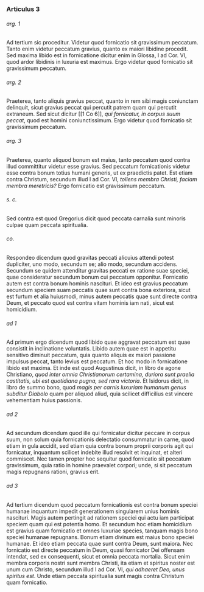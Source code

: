 ### Articulus 3

###### arg. 1
Ad tertium sic proceditur. Videtur quod fornicatio sit gravissimum peccatum. Tanto enim videtur peccatum gravius, quanto ex maiori libidine procedit. Sed maxima libido est in fornicatione dicitur enim in Glossa, I ad Cor. VI, quod ardor libidinis in luxuria est maximus. Ergo videtur quod fornicatio sit gravissimum peccatum.

###### arg. 2
Praeterea, tanto aliquis gravius peccat, quanto in rem sibi magis coniunctam delinquit, sicut gravius peccat qui percutit patrem quam qui percutit extraneum. Sed sicut dicitur [[1 Co 6]], *qui fornicatur, in corpus suum peccat*, quod est homini coniunctissimum. Ergo videtur quod fornicatio sit gravissimum peccatum.

###### arg. 3
Praeterea, quanto aliquod bonum est maius, tanto peccatum quod contra illud committitur videtur esse gravius. Sed peccatum fornicationis videtur esse contra bonum totius humani generis, ut ex praedictis patet. Est etiam contra Christum, secundum illud I ad Cor. VI, *tollens membra Christi, faciam membra meretricis?* Ergo fornicatio est gravissimum peccatum.

###### s. c.
Sed contra est quod Gregorius dicit quod peccata carnalia sunt minoris culpae quam peccata spiritualia.

###### co.
Respondeo dicendum quod gravitas peccati alicuius attendi potest dupliciter, uno modo, secundum se; alio modo, secundum accidens. Secundum se quidem attenditur gravitas peccati ex ratione suae speciei, quae consideratur secundum bonum cui peccatum opponitur. Fornicatio autem est contra bonum hominis nascituri. Et ideo est gravius peccatum secundum speciem suam peccatis quae sunt contra bona exteriora, sicut est furtum et alia huiusmodi, minus autem peccatis quae sunt directe contra Deum, et peccato quod est contra vitam hominis iam nati, sicut est homicidium.

###### ad 1
Ad primum ergo dicendum quod libido quae aggravat peccatum est quae consistit in inclinatione voluntatis. Libido autem quae est in appetitu sensitivo diminuit peccatum, quia quanto aliquis ex maiori passione impulsus peccat, tanto levius est peccatum. Et hoc modo in fornicatione libido est maxima. Et inde est quod Augustinus dicit, in libro de agone Christiano, *quod inter omnia Christianorum certamina, duriora sunt praelia castitatis, ubi est quotidiana pugna, sed rara victoria*. Et Isidorus dicit, in libro de summo bono, quod *magis per carnis luxuriam humanum genus subditur Diabolo* quam per aliquod aliud, quia scilicet difficilius est vincere vehementiam huius passionis.

###### ad 2
Ad secundum dicendum quod ille qui fornicatur dicitur peccare in corpus suum, non solum quia fornicationis delectatio consummatur in carne, quod etiam in gula accidit, sed etiam quia contra bonum proprii corporis agit qui fornicatur, inquantum scilicet indebite illud resolvit et inquinat, et alteri commiscet. Nec tamen propter hoc sequitur quod fornicatio sit peccatum gravissimum, quia ratio in homine praevalet corpori; unde, si sit peccatum magis repugnans rationi, gravius erit.

###### ad 3
Ad tertium dicendum quod peccatum fornicationis est contra bonum speciei humanae inquantum impedit generationem singularem unius hominis nascituri. Magis autem pertingit ad rationem speciei qui actu iam participat speciem quam qui est potentia homo. Et secundum hoc etiam homicidium est gravius quam fornicatio et omnes luxuriae species, tanquam magis bono speciei humanae repugnans. Bonum etiam divinum est maius bono speciei humanae. Et ideo etiam peccata quae sunt contra Deum, sunt maiora. Nec fornicatio est directe peccatum in Deum, quasi fornicator Dei offensam intendat, sed ex consequenti, sicut et omnia peccata mortalia. Sicut enim membra corporis nostri sunt membra Christi, ita etiam et spiritus noster est unum cum Christo, secundum illud I ad Cor. VI, *qui adhaeret Deo, unus spiritus est*. Unde etiam peccata spiritualia sunt magis contra Christum quam fornicatio.

